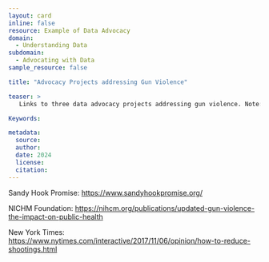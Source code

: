 ```yaml
---
layout: card
inline: false
resource: Example of Data Advocacy
domain:
  - Understanding Data
subdomain:
  - Advocating with Data
sample_resource: false

title: "Advocacy Projects addressing Gun Violence"

teaser: >
   Links to three data advocacy projects addressing gun violence. Note: These projects are included in the activity titled “Rhetorical Analysis of Data Advocacy Projects,” which can be accessed in the DA4All toolkit under the Advocating with Data subdomain.

Keywords:

metadata:
  source: 
  author: 
  date: 2024
  license: 
  citation: 
---
```

Sandy Hook Promise: https://www.sandyhookpromise.org/

NICHM Foundation: https://nihcm.org/publications/updated-gun-violence-the-impact-on-public-health

New York Times:
https://www.nytimes.com/interactive/2017/11/06/opinion/how-to-reduce-shootings.html
